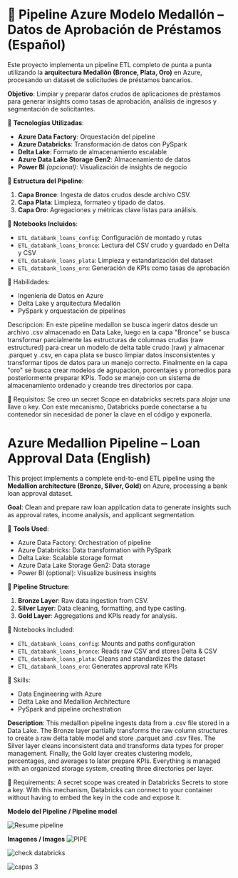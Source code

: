 # 🔷 Pipeline Azure Modelo Medallón – Datos de Aprobación de Préstamos (Español)

Este proyecto implementa un pipeline ETL completo de punta a punta utilizando la **arquitectura Medallón (Bronce, Plata, Oro)** en Azure, procesando un dataset de solicitudes de préstamos bancarios.

 **Objetivo**: Limpiar y preparar datos crudos de aplicaciones de préstamos para generar insights como tasas de aprobación, análisis de ingresos y segmentación de solicitantes.

🔧 **Tecnologías Utilizadas**:
- **Azure Data Factory**: Orquestación del pipeline
- **Azure Databricks**: Transformación de datos con PySpark
- **Delta Lake**: Formato de almacenamiento escalable
- **Azure Data Lake Storage Gen2**: Almacenamiento de datos
- **Power BI** *(opcional)*: Visualización de insights de negocio

📁 **Estructura del Pipeline**:
1. **Capa Bronce**: Ingesta de datos crudos desde archivo CSV.
2. **Capa Plata**: Limpieza, formateo y tipado de datos.
3. **Capa Oro**: Agregaciones y métricas clave listas para análisis.

📌 **Notebooks Incluidos**:
- `ETL_databank_loans_config`: Configuración de montado y rutas
- `ETL_databank_loans_bronce`: Lectura del CSV crudo y guardado en Delta y CSV
- `ETL_databank_loans_plata`: Limpieza y estandarización del dataset
- `ETL_databank_loans_oro`: Generación de KPIs como tasas de aprobación

🧠 Habilidades:
- Ingeniería de Datos en Azure
- Delta Lake y arquitectura Medallón
- PySpark y orquestación de pipelines

Descripcion: En este pipeline medallon se busca ingerir datos desde un archivo .csv almacenado en Data Lake, luego en la capa "Bronce" se busca transformar parcialmente las estructuras de columnas crudas (raw estructured)  para crear un modelo de delta table crudo (raw) y almacenar .parquet y .csv, en capa plata se busco limpiar datos insconsistentes y transformar tipos de datos para un manejo correcto.
Finalmente en la capa "oro" se busca crear modelos de agrupacion, porcentajes y promedios para posteriormente preparar KPIs.
Todo se manejo con un sistema de almacenamiento ordenado y creando tres directorios por capa. 

🔐 Requisitos: 
Se creo un secret Scope en databricks secrets para alojar una llave o key.
Con este mecanismo, Databricks puede conectarse a tu contenedor sin necesidad de poner la clave en el código y exponerla.

# Azure Medallion Pipeline – Loan Approval Data (English)

This project implements a complete end-to-end ETL pipeline using the **Medallion architecture (Bronze, Silver, Gold)** on Azure, processing a bank loan approval dataset.

**Goal**: Clean and prepare raw loan application data to generate insights such as approval rates, income analysis, and applicant segmentation.

🔧 **Tools Used**:
- Azure Data Factory: Orchestration of pipeline
- Azure Databricks: Data transformation with PySpark
- Delta Lake: Scalable storage format
- Azure Data Lake Storage Gen2: Data storage
- Power BI (optional): Visualize business insights

📁 **Pipeline Structure**:
1. **Bronze Layer**: Raw data ingestion from CSV.
2. **Silver Layer**: Data cleaning, formatting, and type casting.
3. **Gold Layer**: Aggregations and KPIs ready for analysis.

📌 Notebooks Included:
- `ETL_databank_loans_config`: Mounts and paths configuration
- `ETL_databank_loans_bronce`: Reads raw CSV and stores Delta & CSV
- `ETL_databank_loans_plata`: Cleans and standardizes the dataset
- `ETL_databank_loans_oro`: Generates approval rate KPIs

🧠 Skills:
- Data Engineering with Azure
- Delta Lake and Medallion Architecture
- PySpark and pipeline orchestration

**Description**: This medallion pipeline ingests data from a .csv file stored in a Data Lake. The Bronze layer partially transforms the raw column structures to create a raw delta table model and store .parquet and .csv files. The Silver layer cleans inconsistent data and transforms data types for proper management.
Finally, the Gold layer creates clustering models, percentages, and averages to later prepare KPIs.
Everything is managed with an organized storage system, creating three directories per layer.

🔐 Requirements:
A secret scope was created in Databricks Secrets to store a key.
With this mechanism, Databricks can connect to your container without having to embed the key in the code and expose it.

**Modelo del Pipeline / Pipeline model**

![Resume pipeline](https://github.com/user-attachments/assets/9be69689-700f-4943-9f51-13e5ba2e3d1f)



**Imagenes / Images**
![PIPE](https://github.com/user-attachments/assets/daa9852b-fd1d-4f54-af7f-68c0cbfbe5ea)

![check databricks](https://github.com/user-attachments/assets/07730931-b891-4eb8-a63a-626fd57ae91e)

![capas 3](https://github.com/user-attachments/assets/44bb79da-7907-4b81-8747-96baf5dab7c0)



